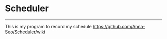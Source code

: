 # Scheduler
---
This is my program to record my schedule
https://github.com/Anna-Seo/Scheduler/wiki
